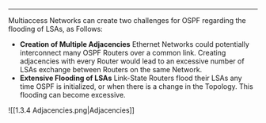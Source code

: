 
---
Multiaccess Networks can create two challenges for OSPF regarding the flooding of LSAs, as Follows:
- **Creation of Multiple Adjacencies**
  Ethernet Networks could potentially interconnect many OSPF Routers over a common link.
  Creating adjacencies with every Router would lead to an excessive number of LSAs exchange between Routers on the same Network.
- **Extensive Flooding of LSAs**
  Link-State Routers flood their LSAs any time OSPF is initialized, or when there is a change in the Topology.
  This flooding can become excessive.

![[1.3.4 Adjacencies.png|Adjacencies]]